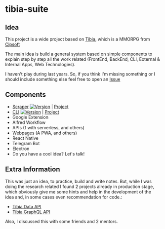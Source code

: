# tibia-suite

## Idea
This project is a wide project based on [Tibia](https://www.tibia.com/news/?subtopic=latestnews), which is a MMORPG from [Cipsoft](https://www.cipsoft.com/index.php/en/)

The main idea is build a general system based on simple components to explain step by step all the work related (FrontEnd, BackEnd, CLI, External & Internal Apps, Web Technologies).

I haven't play during last years. So, if you think I'm missing something or I should include something else feel free to open an [Issue](https://github.com/joseglego/tibia-suite/issues/new)

## Components
- [Scraper](packages/scraper/README.md) [![Version](https://img.shields.io/npm/v/@tibia-suite/scraper.svg)](https://npmjs.org/package/@tibia-suite/scraper) | [Project](https://github.com/joseglego/tibia-suite/projects/1)
- [CLI](packages/cli/README.md) [![Version](https://img.shields.io/npm/v/@tibia-suite/cli.svg)](https://npmjs.org/package/@tibia-suite/cli) | [Project](https://github.com/joseglego/tibia-suite/projects/3)
- Google Extension
- Alfred Workflow
- APIs (1 with serverless, and others)
- Webpages (A PWA, and others)
- React Native
- Telegram Bot
- Electron
- Do you have a cool idea? Let's talk!

## Extra Information
This was just an idea, to practice, build and write notes. But, while I was doing the research related I found 2 projects already in production stage, which obviously give me some hints and help in the development of the idea and, in some cases even recommendation for code.:
- [Tibia Data API](https://tibiadata.com/)
- [Tibia GraphQL API](https://github.com/raulfdm/tibia-api)

Also, I discussed this with some friends and 2 mentors.
